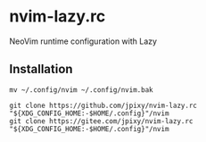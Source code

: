 # nvim-lazy.rc
NeoVim runtime configuration with Lazy

## Installation

```
mv ~/.config/nvim ~/.config/nvim.bak

git clone https://github.com/jpixy/nvim-lazy.rc "${XDG_CONFIG_HOME:-$HOME/.config}"/nvim
git clone https://gitee.com/jpixy/nvim-lazy.rc "${XDG_CONFIG_HOME:-$HOME/.config}"/nvim
```
